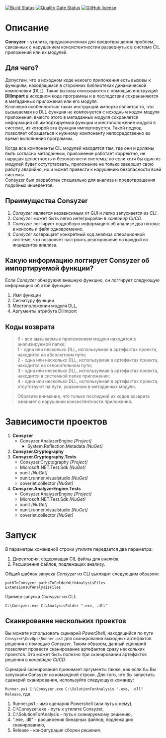 [![Build Status](https://github.com/Maslinin/Consyzer/workflows/Build/badge.svg)](https://github.com/Maslinin/Consyzer/actions/workflows/build.yml) [![Quality Gate Status](https://sonarcloud.io/api/project_badges/measure?project=Maslinin_Consyzer&metric=alert_status)](https://sonarcloud.io/summary/new_code?id=Maslinin_Consyzer) [![GitHub license](https://badgen.net/github/license/Maslinin/Consyzer)](https://github.com/Maslinin/Consyzer/blob/master/LICENSE)

# Описание
**Consyzer** - утилита, предназначенная для предотвращения проблем, связанных с нарушением консистентностии развернутых в системе CIL приложений или их модулей. 

## Для чего?
Допустим, что в исходном коде некоего приложения есть вызовы к функциям, находящимся в сторонних библиотеках динамической компоновки (DLL). 
Такие вызовы описываются с помощью инструкций **DllImport** в исходном коде программы и в последствии сохрананяются в метаданных приложения или его модуля.        
Ключевой особенностью таких инструкций импорта является то, 
что вызываемая из DLL функция не компонуется с исходным кодом модуля приложения; 
вместо этого в метаданных модуля сохраняется информация об импортируемой функции и местоположение модуля в системе, из которой эта функция импортируется.
Такой подход позволяет обращаться к нужному компоненту непосредственно во время выполнения программы.           

Когда все компоненты CIL модулей находятся там, где они и должны быть согласно метаданным, приложение работает корректно, не нарушая целостность и безопасности системы;
но если хотя бы один из модулей будет остутствовать, приложение не только завершит свою работу аварийно, но и может привести к нарушению безопасности всей системы.              
Consyzer был разработан специально для анализа и предотвращения подобных инцедентов.

## Преимущества Consyzer
1. *Consyzer* является независимым от GUI и легко запускается из *CLI*.
2. *Consyzer* может быть легко интегрирован в *конвейер CI/CD*.
3. *Consyzer* логгирует подробную информацию об анализе два потока: в консоль и файл одновременно.
4. *Consyzer* возвращает конкретный код анализа операционной системе, что позволяет настроить реагирование на каждый из инцидентов анализа.

## Какую информацию логгирует Consyzer об импортируемой функции?
Если *Consyzer* обнаружил внешную функцию, он логгирует следующую информацию об этой функции:
1. Имя функции
2. Сигнатуру функции
3. Местоположении модуля DLL, 
4. Аргументы атрибута DllImport

## Коды возврата
> 0 - все вызываемые приложением модули находятся в анализируемой папке;       
> 1 - одна или несколько DLL, используемая в артефактах проекта, находится на абсолютном пути;        
> 2 - одна или несколько DLL, используемая в артефактах проекта, находится на относительном пути;        
> 3 - одна или несколько DLL, используемая в артефактах проекта, находится в системной папке приложения;        
> 4 - одна или несколько DLL, используемая в артефактах проекта, отсутствуют на пути, указанном в метаданных модуля.         

> Обратите внимание, что только последний из кодов возврата означает о нарушении консистентности приложения.

# Зависимости проектов
1. **Consyzer**
   - Consyzer.AnalyzerEngine *[Project]*
     - System.Reflection.Metadata *[NuGet]*
2. **Consyzer.Cryptography** 
3. **Consyzer.Cryptography.Tests**
   - Consyzer.Cryptography *[Project]*
   - Microsoft.NET.Test.Sdk *[NuGet]*
   - xunit *[NuGet]*
   - xunit.runner.visualstudio *[NuGet]*
   - coverlet.collector *[NuGet]*
4. **Consyzer.AnalyzerEngine.Tests**
   - Consyzer.AnalyzerEngine *[Project]*
   - Microsoft.NET.Test.Sdk *[NuGet]*
   - xunit *[NuGet]*
   - xunit.runner.visualstudio *[NuGet]*
   - coverlet.collector *[NuGet]*

# Запуск    
В параметры командной строки утилите передается два параметра: 
1. Директория, содержащая CIL файлы для анализа;
2. Расширения файлов, подлежащих анализу.

Общий шаблон запуска *Consyzer* из CLI выглядит следующим образом:
```
pathToConsyzer pathsToFolderWithAnalysisFiles ExtensionsOfAnalysisFiles
```

Пример запуска *Consyzer* из CLI:

```
C:\Consyzer.exe C:\AnalysisFolder ".exe, .dll"
```

## Сканирование нескольких проектов
Вы можете использовать сценарий *PowerShell*, находящийся по пути ```Consyzer\DevOps\Runner.ps1``` для сканирования выходных артефактов решения с помощью *Consyzer*. 
Таким образом, данный сценарий позволяет провести сканирование артефактов сразу нескольких проектов.
Это может быть полезно при сканировании артефактов решения в *конвейере CI/CD*.

Сценарий сканирования принимает аргументы также, как если бы Вы запускали Consyzer из командной строки. 
Для того, что бы запустить сценарий сканирования, используйте следующую команду:

```Runner.ps1 C:\Consyzer.exe C:\SolutionForAnalysis ".exe, .dll" Release```, гдe         
1) Runner.ps1 - имя сценария Powershell (или путь к нему),          
2) C:\Consyzer.exe - путь к утилите Consyzer,       
3) C:\SolutionForAnalysis - путь к сканируемому решению,        
4) ".exe, .dll" - расширения бинарных файлов, подлежащих сканированию,        
5) Release - конфигурация сборки решения.       




